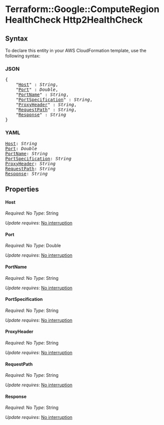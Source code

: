 # Terraform::Google::ComputeRegionHealthCheck Http2HealthCheck

## Syntax

To declare this entity in your AWS CloudFormation template, use the following syntax:

### JSON

<pre>
{
    "<a href="#host" title="Host">Host</a>" : <i>String</i>,
    "<a href="#port" title="Port">Port</a>" : <i>Double</i>,
    "<a href="#portname" title="PortName">PortName</a>" : <i>String</i>,
    "<a href="#portspecification" title="PortSpecification">PortSpecification</a>" : <i>String</i>,
    "<a href="#proxyheader" title="ProxyHeader">ProxyHeader</a>" : <i>String</i>,
    "<a href="#requestpath" title="RequestPath">RequestPath</a>" : <i>String</i>,
    "<a href="#response" title="Response">Response</a>" : <i>String</i>
}
</pre>

### YAML

<pre>
<a href="#host" title="Host">Host</a>: <i>String</i>
<a href="#port" title="Port">Port</a>: <i>Double</i>
<a href="#portname" title="PortName">PortName</a>: <i>String</i>
<a href="#portspecification" title="PortSpecification">PortSpecification</a>: <i>String</i>
<a href="#proxyheader" title="ProxyHeader">ProxyHeader</a>: <i>String</i>
<a href="#requestpath" title="RequestPath">RequestPath</a>: <i>String</i>
<a href="#response" title="Response">Response</a>: <i>String</i>
</pre>

## Properties

#### Host

_Required_: No
_Type_: String

_Update requires_: [No interruption](https://docs.aws.amazon.com/AWSCloudFormation/latest/UserGuide/using-cfn-updating-stacks-update-behaviors.html#update-no-interrupt)

#### Port

_Required_: No
_Type_: Double

_Update requires_: [No interruption](https://docs.aws.amazon.com/AWSCloudFormation/latest/UserGuide/using-cfn-updating-stacks-update-behaviors.html#update-no-interrupt)

#### PortName

_Required_: No
_Type_: String

_Update requires_: [No interruption](https://docs.aws.amazon.com/AWSCloudFormation/latest/UserGuide/using-cfn-updating-stacks-update-behaviors.html#update-no-interrupt)

#### PortSpecification

_Required_: No
_Type_: String

_Update requires_: [No interruption](https://docs.aws.amazon.com/AWSCloudFormation/latest/UserGuide/using-cfn-updating-stacks-update-behaviors.html#update-no-interrupt)

#### ProxyHeader

_Required_: No
_Type_: String

_Update requires_: [No interruption](https://docs.aws.amazon.com/AWSCloudFormation/latest/UserGuide/using-cfn-updating-stacks-update-behaviors.html#update-no-interrupt)

#### RequestPath

_Required_: No
_Type_: String

_Update requires_: [No interruption](https://docs.aws.amazon.com/AWSCloudFormation/latest/UserGuide/using-cfn-updating-stacks-update-behaviors.html#update-no-interrupt)

#### Response

_Required_: No
_Type_: String

_Update requires_: [No interruption](https://docs.aws.amazon.com/AWSCloudFormation/latest/UserGuide/using-cfn-updating-stacks-update-behaviors.html#update-no-interrupt)

